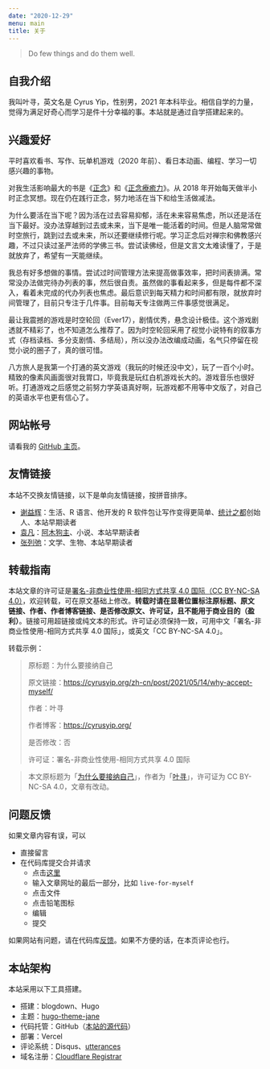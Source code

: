 ```yaml
---
date: "2020-12-29"
menu: main
title: 关于
---
```


> Do few things and do them well.

## 自我介绍

我叫叶寻，英文名是 Cyrus Yip，性别男，2021 年本科毕业。相信自学的力量，觉得为满足好奇心而学习是件十分幸福的事。本站就是通过自学搭建起来的。

## 兴趣爱好

平时喜欢看书、写作、玩单机游戏（2020 年前）、看日本动画、编程、学习一切感兴趣的事物。

对我生活影响最大的书是《[正念](https://book.douban.com/subject/3681639/)》和《[正念療癒力](https://book.douban.com/subject/25800318/)》。从 2018 年开始每天做半小时正念冥想。现在仍在践行正念，努力地活在当下和给生活做减法。

为什么要活在当下呢？因为活在过去容易抑郁，活在未来容易焦虑，所以还是活在当下最好。没办法穿越到过去或未来，当下是唯一能活着的时间。但是人脑常常做时空旅行，跳到过去或未来，所以还要继续修行呢。学习正念后对禅宗和佛教感兴趣，不过只读过圣严法师的学佛三书。尝试读佛经，但是文言文太难读懂了，于是就放弃了，希望有一天能继续。

我总有好多想做的事情。尝试过时间管理方法来提高做事效率，把时间表排满。常常没办法做完待办列表的事，然后很自责。虽然做的事看起来多，但是每件都不深入，看着未完成的代办列表也焦虑。最后意识到每天精力和时间都有限，就放弃时间管理了，目前只专注于几件事。目前每天专注做两三件事感觉很满足。

最让我震撼的游戏是时空轮回（Ever17），剧情优秀，悬念设计极佳。这个游戏剧透就不精彩了，也不知道怎么推荐了。因为时空轮回采用了视觉小说特有的叙事方式（存档读档、多分支剧情、多结局），所以没办法改编成动画，名气只停留在视觉小说的圈子了，真的很可惜。

八方旅人是我第一个打通的英文游戏（我玩的时候还没中文），玩了一百个小时。精致的像素风画面很对我胃口，毕竟我是玩红白机游戏长大的。游戏音乐也很好听。打通游戏之后感觉之前努力学英语真好啊，玩游戏都不用等中文版了，对自己的英语水平也更有信心了。

## 网站帐号

请看我的 [GitHub 主页](https://github.com/CyrusYip/CyrusYip)。

## 友情链接

本站不交换友情链接，以下是单向友情链接，按拼音排序。

- [谢益辉](https://yihui.org/)：生活、R 语言、他开发的 R 软件包让写作变得更简单、[统计之都](https://cosx.org/)创始人、本站早期读者
- [袁凡](https://yuanfan.vercel.app/)：[阿木狗主](https://yuanfan.vercel.app/posts/my-dog/)、小说、本站早期读者
- [张列弛](https://www.liechi.org/)：文学、生物、本站早期读者

## 转载指南

本站文章的许可证是[署名-非商业性使用-相同方式共享 4.0 国际（CC BY-NC-SA 4.0）](https://creativecommons.org/licenses/by-nc-sa/4.0/deed.zh)，欢迎转载，可在原文基础上修改。**转载时请在显著位置标注原标题、原文链接、作者、作者博客链接、是否修改原文、许可证，且不能用于商业目的（盈利）**。链接可用超链接或纯文本的形式。许可证必须保持一致，可用中文「署名-非商业性使用-相同方式共享 4.0 国际」，或英文「CC BY-NC-SA 4.0」。

转载示例：

> 原标题：为什么要接纳自己
>
> 原文链接：https://cyrusyip.org/zh-cn/post/2021/05/14/why-accept-myself/
>
> 作者：叶寻
>
> 作者博客：https://cyrusyip.org/
>
> 是否修改：否
>
> 许可证：署名-非商业性使用-相同方式共享 4.0 国际

> 本文原标题为「[为什么要接纳自己](https://cyrusyip.org/post/2021/05/14/why-accept-myself/)」，作者为「[叶寻](https://cyrusyip.org/)」，许可证为 CC BY-NC-SA 4.0，文章有改动。

## 问题反馈

如果文章内容有误，可以

- 直接留言
- 在代码库提交合并请求
    - 点击[这里](https://github.com/CyrusYip/cyrusyip-blog/find/main)
    - 输入文章网址的最后一部分，比如 `live-for-myself`
    - 点击文件
    - 点击铅笔图标
    - 编辑
    - 提交

如果网站有问题，请在代码库[反馈](https://github.com/CyrusYip/cyrusyip-blog/issues)。如果不方便的话，在本页评论也行。

## 本站架构

本站采用以下工具搭建。

- 搭建：blogdown、Hugo
- 主题：[hugo-theme-jane](https://github.com/xianmin/hugo-theme-jane)
- 代码托管：GitHub（[本站的源代码](https://github.com/CyrusYip/cyrusyip-blog)）
- 部署：Vercel
- 评论系统：Disqus、[utterances](https://github.com/utterance/utterances)
- 域名注册：[Cloudflare Registrar](https://www.cloudflare.com/products/registrar/)

